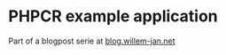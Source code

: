 # PHPCR example application

Part of a blogpost serie at [blog.willem-jan.net](http://blog.willem-jan.net/2013/11/26/phpcr-reading-and-writing/)